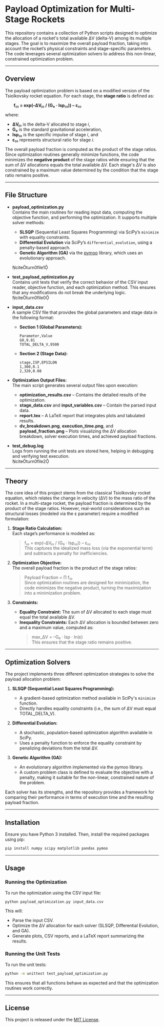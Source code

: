# Payload Optimization for Multi-Stage Rockets

This repository contains a collection of Python scripts designed to optimize the allocation of a rocket's total available ΔV (delta-V) among its multiple stages. The goal is to maximize the overall payload fraction, taking into account the rocket’s physical constraints and stage-specific parameters. The code leverages several optimization solvers to address this non-linear, constrained optimization problem.

---

## Overview

The payload optimization problem is based on a modified version of the Tsiolkovsky rocket equation. For each stage, the **stage ratio** is defined as:

  **f₍ᵢ₎ = exp(–ΔV₍ᵢ₎ / (G₀ · Isp₍ᵢ₎)) – ε₍ᵢ₎**

where:  
- **ΔV₍ᵢ₎** is the delta-V allocated to stage *i*,  
- **G₀** is the standard gravitational acceleration,  
- **Isp₍ᵢ₎** is the specific impulse of stage *i*, and  
- **ε₍ᵢ₎** represents structural ratio for stage *i*.

The overall payload fraction is computed as the product of the stage ratios. Since optimization routines generally minimize functions, the code minimizes the **negative product** of the stage ratios while ensuring that the sum of ΔV allocations equals the total available ΔV. Each stage's ΔV is also constrained by a maximum value determined by the condition that the stage ratio remains positive.

---

## File Structure

- **payload_optimization.py**  
  Contains the main routines for reading input data, computing the objective function, and performing the optimization. It supports multiple solver methods:
  - **SLSQP** (Sequential Least Squares Programming) via SciPy’s `minimize` with equality constraints.
  - **Differential Evolution** via SciPy’s `differential_evolution`, using a penalty-based approach.
  - **Genetic Algorithm (GA)** via the [pymoo](https://pymoo.org/) library, which uses an evolutionary approach.
  
  citeturn0file1

- **test_payload_optimization.py**  
  Contains unit tests that verify the correct behavior of the CSV input reader, objective function, and each optimization method. This ensures that any modifications do not break the underlying logic.  
  citeturn0file0

- **input_data.csv**  
  A sample CSV file that provides the global parameters and stage data in the following format:
  - **Section 1 (Global Parameters):**  
    ```
    Parameter,Value
    G0,9.81
    TOTAL_DELTA_V,9500
    ```
  - **Section 2 (Stage Data):**  
    ```
    stage,ISP,EPSILON
    1,300,0.1
    2,320,0.08
    ```

- **Optimization Output Files:**  
  The main script generates several output files upon execution:
  - **optimization_results.csv** – Contains the detailed results of the optimization.
  - **stage_data.csv** and **input_variables.csv** – Contain the parsed input data.
  - **report.tex** – A LaTeX report that integrates plots and tabulated results.
  - **dv_breakdown.png**, **execution_time.png**, and **payload_fraction.png** – Plots visualizing the ΔV allocation breakdown, solver execution times, and achieved payload fractions.

- **test_debug.log**  
  Logs from running the unit tests are stored here, helping in debugging and verifying test execution.  
  citeturn0file2

---

## Theory

The core idea of this project stems from the classical Tsiolkovsky rocket equation, which relates the change in velocity (ΔV) to the mass ratio of the rocket. In a multi-stage rocket, the payload fraction is determined by the product of the stage ratios. However, real-world considerations such as structural losses (modeled via the ε parameter) require a modified formulation:

1. **Stage Ratio Calculation:**  
   Each stage’s performance is modeled as:  
   > f₍ᵢ₎ = exp(–ΔV₍ᵢ₎ / (G₀ · Isp₍ᵢ₎)) – ε₍ᵢ₎  
   This captures the idealized mass loss (via the exponential term) and subtracts a penalty for inefficiencies.

2. **Optimization Objective:**  
   The overall payload fraction is the product of the stage ratios:  
   > Payload Fraction = ∏ f₍ᵢ₎  
   Since optimization routines are designed for minimization, the code minimizes the negative product, turning the maximization into a minimization problem.

3. **Constraints:**  
   - **Equality Constraint:** The sum of ΔV allocated to each stage must equal the total available ΔV.  
   - **Inequality Constraints:** Each ΔV allocation is bounded between zero and a maximum value, computed as:  
     > max_ΔV = –G₀ · Isp · ln(ε)  
     This ensures that the stage ratio remains positive.

---

## Optimization Solvers

The project implements three different optimization strategies to solve the payload allocation problem:

1. **SLSQP (Sequential Least Squares Programming):**  
   - A gradient-based optimization method available in SciPy's `minimize` function.
   - Directly handles equality constraints (i.e., the sum of ΔV must equal TOTAL_DELTA_V).
   
2. **Differential Evolution:**  
   - A stochastic, population-based optimization algorithm available in SciPy.
   - Uses a penalty function to enforce the equality constraint by penalizing deviations from the total ΔV.

3. **Genetic Algorithm (GA):**  
   - An evolutionary algorithm implemented via the pymoo library.
   - A custom problem class is defined to evaluate the objective with a penalty, making it suitable for the non-linear, constrained nature of the problem.

Each solver has its strengths, and the repository provides a framework for comparing their performance in terms of execution time and the resulting payload fraction.

---

## Installation

Ensure you have Python 3 installed. Then, install the required packages using pip:

```bash
pip install numpy scipy matplotlib pandas pymoo
```

---

## Usage

### Running the Optimization

To run the optimization using the CSV input file:

```bash
python payload_optimization.py input_data.csv
```

This will:
- Parse the input CSV.
- Optimize the ΔV allocation for each solver (SLSQP, Differential Evolution, and GA).
- Generate plots, CSV reports, and a LaTeX report summarizing the results.

### Running the Unit Tests

To run the unit tests:

```bash
python -m unittest test_payload_optimization.py
```

This ensures that all functions behave as expected and that the optimization routines work correctly.

---

## License

This project is released under the [MIT License](LICENSE).
